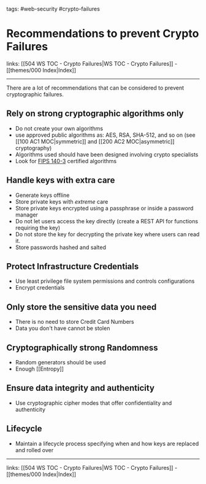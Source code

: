 tags: #web-security #crypto-failures

# Recommendations to prevent Crypto Failures

links: [[504 WS TOC - Crypto Failures|WS TOC - Crypto Failures]] - [[themes/000 Index|Index]]

---

There are a lot of recommendations that can be considered to prevent cryptographic failures.

## Rely on strong cryptographic algorithms only

- Do not create your own algorithms
- use approved public algorithms as: AES, RSA, SHA-512, and so on (see [[100 AC1 MOC|symmetric]] and [[200 AC2 MOC|asymmetric]] cryptography)
- Algorithms used should have been designed involving crypto specialists
- Look for [FIPS 140-3](https://nvlpubs.nist.gov/nistpubs/FIPS/NIST.FIPS.140-3.pdf) certified algorithms

## Handle keys with extra care

- Generate keys offline
- Store private keys with *extreme* care
- Store private keys encrypted using a passphrase or inside a password manager
- Do not let users access the key directly (create a REST API for functions requiring the key)
- Do not store the key for decrypting the private key where users can read it.
- Store passwords hashed and salted 

## Protect Infrastructure Credentials

- Use least privilege file system permissions and controls configurations
- Encrypt credentials

## Only store the sensitive data you need

- There is no need to store Credit Card Numbers
- Data you don't have cannot be stolen

## Cryptographically strong Randomness

- Random generators should be used
- Enough [[Entropy]]

## Ensure data integrity and authenticity

- Use cryptographic cipher modes that offer confidentiality and authenticity

## Lifecycle

- Maintain a lifecycle process specifying when and how keys are replaced and rolled over

---
links: [[504 WS TOC - Crypto Failures|WS TOC - Crypto Failures]] - [[themes/000 Index|Index]]